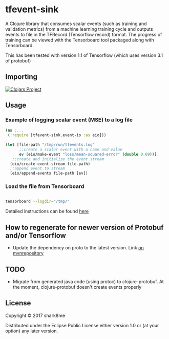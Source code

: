# tfevent-sink

A Clojure library that consumes scalar events (such as training and validation metrics) from a machine learning training cycle and outputs events to file in the TFRecord (Tensorflow record) format. The progress of training can be viewed with the Tensorboard tool packaged along with Tensorboard.

This has been tested with version 1.1 of Tensorflow (which uses version 3.1 of protobuf)

## Importing


[![Clojars Project](https://img.shields.io/clojars/v/org.shark8me/tfevent-sink.svg)](https://clojars.org/org.shark8me/tfevent-sink)


## Usage

### Example of logging scalar event (MSE) to a log file

```clojure
(ns ;...
 (:require [tfevent-sink.event-io :as eio]))
 
(let [file-path "/tmp/run/tfevents.log"
      ;;create a scalar event with a name and value
      ev (eio/make-event "loss/mean-squared-error" (double 0.09))] 
   ;;create and initialize the event stream
  (eio/create-event-stream file-path)
  ;;append event to stream
  (eio/append-events file-path [ev])

```

### Load the file from Tensorboard

```bash

tensorboard --logdir="/tmp/"
``` 

Detailed instructions can be found [here](https://www.tensorflow.org/get_started/summaries_and_tensorboard)


## How to regenerate for newer version of Protobuf and/or Tensorflow

* Update the dependency on proto to the latest version. Link [on mvnrepository](mvnrepository.com/artifact/org.tensorflow/proto) 

## TODO

* Migrate from generated java code (using protoc) to clojure-protobuf. At the moment, clojure-protobuf doesn't create events properly

## License

Copyright © 2017 shark8me

Distributed under the Eclipse Public License either version 1.0 or (at
your option) any later version.
